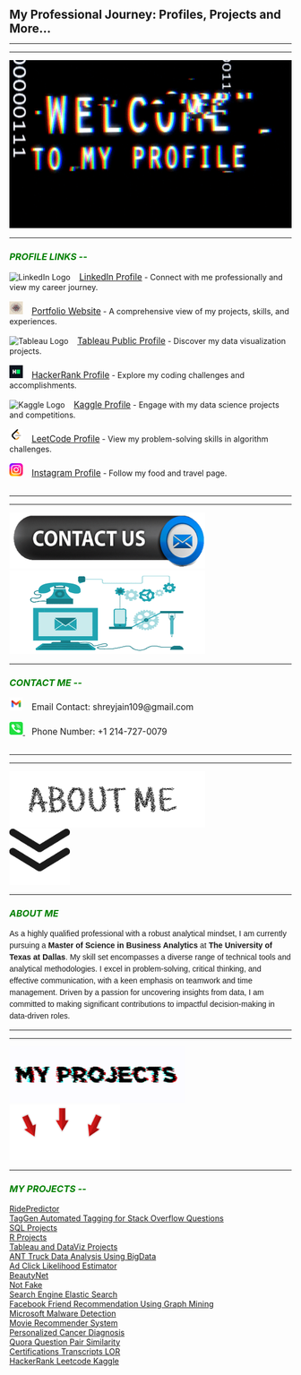 <!DOCTYPE html>
<html lang='en'>
<head>
    <meta charset='UTF-8'>
    <meta name='viewport' content='width=device-width, initial-scale=1.0'>
</head>
<body>

<h1 style="font-size: 1.5em;">My Professional Journey: Profiles, Projects and More...</h1>





<hr>
<hr>

<div align=center>
    <img height="300" width="550" src="https://github.com/shreyjain99/shreyjain99/blob/main/profile%20gif.gif" alt="contact GIF">
</div>

<hr>

<h3><b><i><font color="green">PROFILE LINKS -- </font></i></b></h3>
<div>
    <a>
        <img src='https://github.com/shreyjain99/shreyjain99/blob/main/linkedin%20logo%20v2.ico' alt='LinkedIn Logo' width='24' height='23'>
    </a> &nbsp;&nbsp; <a href='https://www.linkedin.com/in/shreyjain99/' target='_blank' style="font-size: 1.1em;">LinkedIn Profile</a> - Connect with me professionally and view my career journey.<br><br>
    
 <a>
        <img src='https://github.com/shreyjain99/shreyjain99/blob/main/portfolio%20logo.png' alt='Portfolio Logo' width='24' height='23'>
    </a> &nbsp;&nbsp; <a href='#' target='_blank' style="font-size: 1.1em;">Portfolio Website</a> - A comprehensive view of my projects, skills, and experiences.<br><br>
    
 <a>
        <img src='https://github.com/shreyjain99/shreyjain99/blob/main/tableau%20logo%20v2.ico' alt='Tableau Logo' width='24' height='23'>
    </a> &nbsp;&nbsp; <a href='https://public.tableau.com/app/profile/shrey.jain6858/vizzes' target='_blank' style="font-size: 1.1em;">Tableau Public Profile</a> - Discover my data visualization projects.<br><br>
    
  <a>
        <img src='https://github.com/shreyjain99/shreyjain99/blob/main/hackerrank%20logo.png' alt='HackerRank Logo' width='24' height='23'>
    </a> &nbsp;&nbsp; <a href='https://www.hackerrank.com/profile/shreyjain99' target='_blank' style="font-size: 1.1em;">HackerRank Profile</a> - Explore my coding challenges and accomplishments.<br><br>
    
 <a>
        <img src='https://github.com/shreyjain99/shreyjain99/blob/main/kaggle%20logov2.ico' alt='Kaggle Logo' width='24' height='23'>
    </a> &nbsp;&nbsp; <a href='https://www.kaggle.com/shreyjain99' target='_blank' style="font-size: 1.1em;">Kaggle Profile</a> - Engage with my data science projects and competitions.<br><br>
    
 <a>
        <img src='https://github.com/shreyjain99/shreyjain99/blob/main/LeetCode-logo.png' alt='LeetCode Logo' width='24' height='23'>
    </a> &nbsp;&nbsp; <a href='https://leetcode.com/u/shreyjain99/' target='_blank' style="font-size: 1.1em;">LeetCode Profile</a> - View my problem-solving skills in algorithm challenges.<br><br>
    
 <a>
        <img src='https://github.com/shreyjain99/shreyjain99/blob/main/insta%20logo%20v2.png' alt='Instagram Logo' width='24' height='23'>
    </a> &nbsp;&nbsp; <a href='https://www.instagram.com/plate.and.plane/' target='_blank' style="font-size: 1.1em;">Instagram Profile</a> - Follow my food and travel page.<br><br>
</div>








<hr>
<hr>



<div>
    <img height="100" width="350" src="https://github.com/shreyjain99/shreyjain99/blob/main/contact%20us2.gif" alt="contact GIF">
</div>

<div>
    <img height="150" width="350" src="https://github.com/shreyjain99/shreyjain99/blob/main/Contact_us.gif" alt="contact GIF">
</div>

<hr>

<h3><b><i><font color="green">CONTACT ME -- </font></i></b></h3>

<div>

<a>
    <img src='https://github.com/shreyjain99/shreyjain99/blob/main/gmail-logo.svg' alt='Email Logo' width='24' height='23'>
</a> &nbsp;&nbsp; 
<span style="font-size: 1.1em;">
    Email Contact: <a href="mailto:shreyjain109@gmail.com" style="text-decoration: none; color: inherit;">shreyjain109@gmail.com</a>
</span><br><br>

    
<a href="tel:+12147270079">
    <img src='https://github.com/shreyjain99/shreyjain99/blob/main/phone-logo.svg' alt='Phone Logo' width='24' height='23'>
</a> &nbsp;&nbsp; 
<span style="font-size: 1.1em;">
    Phone Number: <a href="tel:+12147270079" style="text-decoration: none; color: inherit;">+1 214-727-0079</a>
</span><br><br>


</div>







<hr>
<hr>



<div>
    <img height="100" width="350" src="https://github.com/shreyjain99/shreyjain99/blob/main/about-me.gif" alt="about me GIF">
</div>

<div>
    <img height="100" src="https://github.com/shreyjain99/shreyjain99/blob/main/arrow-1455_256.gif" alt="Below Arrow GIF">
</div>


<hr>

<h3><b><i><font color="green">ABOUT ME </font></i></b></h3>

<div style="font-family: Arial, sans-serif; line-height: 1.5;">
    <p>
        As a highly qualified professional with a robust analytical mindset, I am currently pursuing a 
        <strong>Master of Science in Business Analytics</strong> at 
        <strong>The University of Texas at Dallas</strong>. My skill set encompasses a diverse range of technical tools 
        and analytical methodologies. I excel in problem-solving, critical thinking, and effective communication, 
        with a keen emphasis on teamwork and time management. Driven by a passion for uncovering insights from 
        data, I am committed to making significant contributions to impactful decision-making in data-driven roles.
    </p>
</div>















<hr>
<hr>

<div>
    <img height="100" src="https://github.com/shreyjain99/shreyjain99/blob/main/myprojects.gif" alt="Check GIF">
</div>

<div>
    <img height="100" src="https://github.com/shreyjain99/shreyjain99/blob/main/below_arrow.gif" alt="Below Arrow GIF">
</div>


<hr>


<h3><b><i><font color="green">MY PROJECTS -- </font></i></b></h3>

<body>
    <div>
        <a href="https://github.com/shreyjain99/RidePredictor">RidePredictor</a><br>
        <a href="https://github.com/shreyjain99/TagGen-Automated-Tagging-for-Stack-Overflow-Questions">TagGen Automated Tagging for Stack Overflow Questions</a><br>
        <a href="https://github.com/shreyjain99/SQL-Projects">SQL Projects</a><br>
        <a href="https://github.com/shreyjain99/R-Projects">R Projects</a><br>
        <a href="https://github.com/shreyjain99/Tableau-and-DataViz-Projects">Tableau and DataViz Projects</a><br>
        <a href="https://github.com/shreyjain99/ANT-Truck-Data-Analysis-Using-BigData">ANT Truck Data Analysis Using BigData</a><br>
        <a href="https://github.com/shreyjain99/Ad-Click-Likelihood-Estimator">Ad Click Likelihood Estimator</a><br>
        <a href="https://github.com/shreyjain99/BeautyNet">BeautyNet</a><br>
        <a href="https://github.com/shreyjain99/Not-Fake">Not Fake</a><br>
        <a href="https://github.com/shreyjain99/Search-Engine-Elastic-Search">Search Engine Elastic Search</a><br>
        <a href="https://github.com/shreyjain99/Facebook-Friend-Recommendation-Using-Graph-Mining">Facebook Friend Recommendation Using Graph Mining</a><br>
        <a href="https://github.com/shreyjain99/Microsoft-Malware-Detection">Microsoft Malware Detection</a><br>
        <a href="https://github.com/shreyjain99/Movie-Recommender-System">Movie Recommender System</a><br>
        <a href="https://github.com/shreyjain99/Personalized-Cancer-Diagnosis">Personalized Cancer Diagnosis</a><br>
        <a href="https://github.com/shreyjain99/Quora-Question-Pair-Similarity">Quora Question Pair Similarity</a><br>
        <a href="https://github.com/shreyjain99/Certifications-Transcripts-LOR">Certifications Transcripts LOR</a><br>
        <a href="https://github.com/shreyjain99/HackerRank-Leetcode-Kaggle">HackerRank Leetcode Kaggle</a>
    </div>
</body>


</body>
</html>
